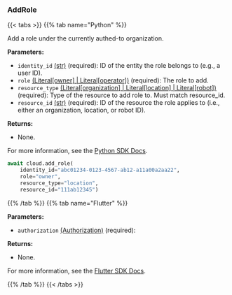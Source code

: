 ### AddRole

{{< tabs >}}
{{% tab name="Python" %}}

Add a role under the currently authed-to organization.

**Parameters:**

- `identity_id` [(str)](https://docs.python.org/3/library/stdtypes.html#text-sequence-type-str) (required): ID of the entity the role belongs to (e.g., a user ID).
- `role` [(Literal[owner] | Literal[operator])](<INSERT PARAM TYPE LINK>) (required): The role to add.
- `resource_type` [(Literal[organization] | Literal[location] | Literal[robot])](<INSERT PARAM TYPE LINK>) (required): Type of the resource to add role to. Must match resource_id.
- `resource_id` [(str)](https://docs.python.org/3/library/stdtypes.html#text-sequence-type-str) (required): ID of the resource the role applies to (i.e., either an organization, location, or robot ID).

**Returns:**

- None.

For more information, see the [Python SDK Docs](https://python.viam.dev/autoapi/viam/app/app_client/index.html#viam.app.app_client.AppClient.add_role).

``` python {class="line-numbers linkable-line-numbers"}
await cloud.add_role(
    identity_id="abc01234-0123-4567-ab12-a11a00a2aa22",
    role="owner",
    resource_type="location",
    resource_id="111ab12345")
```

{{% /tab %}}
{{% tab name="Flutter" %}}

**Parameters:**

- `authorization` [(Authorization)](https://flutter.viam.dev/viam_protos.app.app/Authorization-class.html) (required):

**Returns:**

- None.

For more information, see the [Flutter SDK Docs](https://flutter.viam.dev/viam_protos.app.app/AppServiceClient/addRole.html).

{{% /tab %}}
{{< /tabs >}}
